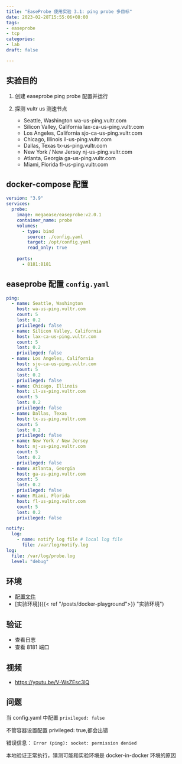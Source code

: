 ```yaml
---
title: "EaseProbe 使用实验 3.1: ping probe 多目标"
date: 2023-02-28T15:55:06+08:00
tags:
- easeprobe
- tcp
categories:
- lab
draft: false

---
```

## 实验目的

1. 创建 easeprobe ping probe 配置并运行

2. 探测 vultr us 测速节点
    - Seattle, Washington wa-us-ping.vultr.com
    - Silicon Valley, California lax-ca-us-ping.vultr.com
    - Los Angeles, California        sjo-ca-us-ping.vultr.com
    - Chicago, Illinois	              il-us-ping.vultr.com
    - Dallas, Texas	                  tx-us-ping.vultr.com
    - New York / New Jersey	          nj-us-ping.vultr.com
    - Atlanta, Georgia	              ga-us-ping.vultr.com
    - Miami, Florida	              fl-us-ping.vultr.com

## docker-compose 配置

```yaml
version: "3.9"
services:
  probe:
    image: megaease/easeprobe:v2.0.1
    container_name: probe
    volumes:
      - type: bind
        source: ./config.yaml
        target: /opt/config.yaml
        read_only: true
    
    ports:
      - 8181:8181
```

## easeprobe 配置 `config.yaml`

```yaml
ping:
  - name: Seattle, Washington 
    host: wa-us-ping.vultr.com
    count: 5
    lost: 0.2
    privileged: false
  - name: Silicon Valley, California
    host: lax-ca-us-ping.vultr.com
    count: 5
    lost: 0.2
    privileged: false
  - name: Los Angeles, California
    host: sjo-ca-us-ping.vultr.com
    count: 5
    lost: 0.2
    privileged: false
  - name: Chicago, Illinois
    host: il-us-ping.vultr.com
    count: 5
    lost: 0.2
    privileged: false
  - name: Dallas, Texas
    host: tx-us-ping.vultr.com
    count: 5
    lost: 0.2
    privileged: false
  - name: New York / New Jersey
    host: nj-us-ping.vultr.com
    count: 5
    lost: 0.2
    privileged: false
  - name: Atlanta, Georgia
    host: ga-us-ping.vultr.com
    count: 5
    lost: 0.2
    privileged: false
  - name: Miami, Florida
    host: fl-us-ping.vultr.com
    count: 5
    lost: 0.2
    privileged: false

notify:
  log:
    - name: notify log file # local log file
      file: /var/log/notify.log
log:
  file: /var/log/probe.log
  level: "debug"
```

## 环境

- [配置文件](https://gist.github.com/21a41137eceac98c057ae5dee335e11b.git)
- [实验环境]({{< ref "/posts/docker-playground">}} "实验环境")

## 验证

- 查看日志
- 查看 8181 端口

## 视频

- https://youtu.be/V-WsZEsc3lQ

## 问题

当 config.yaml 中配置 `privileged: false`

不管容器设置配置 privileged: true,都会出错

错误信息： `Error (ping): socket: permission denied`

本地验证正常执行，猜测可能和实验环境是 docker-in-docker 环境的原因